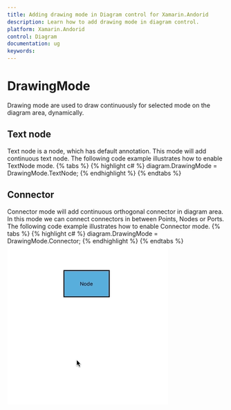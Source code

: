 ```yaml
---
title: Adding drawing mode in Diagram control for Xamarin.Andorid
description: Learn how to add drawing mode in diagram control.
platform: Xamarin.Andorid
control: Diagram
documentation: ug
keywords: 
---
```

# DrawingMode
Drawing mode are used to draw continuously for selected mode on the diagram area, dynamically.

## Text node
Text node is a node, which has default annotation. This mode will add continuous text node. The following code example illustrates how to enable TextNode mode.
{% tabs %}
{% highlight c# %}
diagram.DrawingMode = DrawingMode.TextNode;
{% endhighlight %}
{% endtabs %}

## Connector
Connector mode will add continuous orthogonal connector in diagram area. In this mode we can connect connectors in between Points, Nodes or Ports. The following code example illustrates how to enable Connector mode.
{% tabs %}
{% highlight c# %}
diagram.DrawingMode = DrawingMode.Connector;
{% endhighlight %}
{% endtabs %}
![](DrawingMode_images/DrawingMode.gif)

